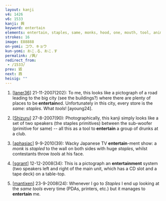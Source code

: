 ```yaml
---
layout: kanji
v4: 1426
v6: 1533
kanji: 興
keyword: entertain
elements: entertain, staples, same, monks, hood, one, mouth, tool, animal legs, eight
strokes: 16
image: E88888
on-yomi: コウ、キョウ
kun-yomi: おこ.る、おこ.す
permalink: /興/
redirect_from:
 - /1533/
prev: 毀
next: 酉
heisig: ""
---
```


1) [<a href="http://kanji.koohii.com/profile/laner36">laner36</a>] 21-11-2007(202): To me, this looks like a pictograph of a road leading to the big city (see the buildings?) where there are plenty of places to be<strong> entertain</strong>ed. Unfortunately in this city, every store is the <em>same: staples</em>. What <em>tools</em>! [ayoung24].

2) [<a href="http://kanji.koohii.com/profile/Shizuru">Shizuru</a>] 27-8-2007(90): Photographically, this kanji simply looks like a set of two speakers (the staples primitives) between the sub-woofer (primitive for same) -- all this as a tool to<strong> entertain</strong> a group of drunks at a club.

3) [<a href="http://kanji.koohii.com/profile/aphasiac">aphasiac</a>] 9-9-2010(39): Wacky Japanese TV <strong>entertain</strong>-ment show: a <em>monk</em> is <em>stapled</em> to the wall on both sides with huge <em>staples</em>, whilst contestants throw <em>tools</em> at his face.

4) [<a href="http://kanji.koohii.com/profile/sgrant">sgrant</a>] 12-12-2008(34): This is a pictograph an <strong>entertainment</strong> system (two speakers left and right of the main unit, which has a CD slot and a tape deck) on a table-top.

5) [<a href="http://kanji.koohii.com/profile/mantixen">mantixen</a>] 23-9-2008(24): Whenever I go to <em>Staples</em> I end up looking at the <em>same tools</em> every time (PDAs, printers, etc.) but it manages to<strong> entertain</strong> me.

